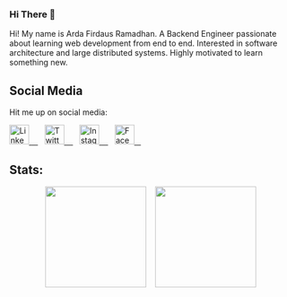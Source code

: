 ### Hi There 👋

Hi! My name is Arda Firdaus Ramadhan. A Backend Engineer passionate about learning web development from end to end. Interested in software architecture and large distributed systems. Highly motivated to learn something new.

## Social Media
Hit me up on social media:

<p>
  <a href="https://www.linkedin.com/in/ardafirdausr" target="_blank">
    <img width="35px" src="https://icons.veryicon.com/png/o/brands/logo-1/linkedin-box-fill-1.png" alt="LinkedIn" /> &nbsp;&nbsp;
  </a>
  <span>&nbsp;&nbsp;</span>
  <a href="https://www.twitter.com/ardafirdausr" target="_blank">
    <img width="35px" src="https://icons.veryicon.com/png/o/brands/logo-1/twitter-fill-1.png" alt="Twitter" /> &nbsp;&nbsp;
  </a>
  <span>&nbsp;&nbsp;</span>
  <a href="https://www.instagram.com/ardafirdausr" target="_blank">
    <img width="35px" src="https://icons.veryicon.com/png/o/brands/logo-1/instagram-fill-2.png" alt="Instagram" /> &nbsp;&nbsp;
  </a>
  <span>&nbsp;&nbsp;</span>
  <a href="https://www.facebook.com/ardafirdausr" target="_blank">
    <img width="35px" src="https://icons.veryicon.com/png/o/brands/logo-1/facebook-fill-2.png" alt="Facebook" /> &nbsp;&nbsp;
  </a>
</p>

## Stats:

<p align="center">
  <img height="180em" src="https://github-readme-stats-eight-theta.vercel.app/api?username=ardafirdausr&show_icons=true&theme=buefy&include_all_commits=true&count_private=true"/>
  <span>&nbsp;&nbsp;</span>
  <img height="180em" src="https://github-readme-stats.vercel.app/api/top-langs/?username=ardafirdausr&include_all_commits=true&count_private=true&theme=vue&layout=compact&hide=jupyter%20notebook,HTML,CSS,JavaScript,Blade" />
</p>
